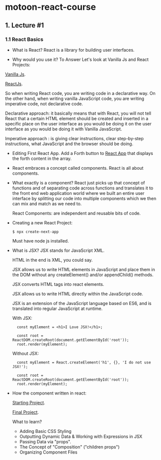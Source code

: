 # motoon-react-course

## 1. Lecture #1

### 1.1 React Basics

- What is React?
React is a library for building user interfaces.

- Why would you use it?
To Answer Let's look at Vanilla Js and React Projects:


[Vanilla Js](https://codesandbox.io/s/vanilla-js-demo-6049kj).


[ReactJs](https://codesandbox.io/s/react-vs-vanilla-demo-uc08fv).


So when writing React code, you are writing code in a declarative way.
On the other hand, when writing vanilla JavaScript code, you are writing imperative code, not declarative code.


Declarative approach: it basically means that with React, you will not tell React that a certain HTML element should be created and inserted in a specific place on the user interface as you would be doing it on the user interface as you would be doing it with Vanilla JavaScript.

Imperative approach : is giving clear instructions, clear step-by-step instructions, what JavaScript and the browser should be doing.

- Editing First React App.
  Add a Forth button to [React App](https://codesandbox.io/s/first-react-app-start-7ec9fd) that displays the forth content in the array.

- React embraces a concept called components. React is all about components.
- What exactly is a component?
  React just picks up that concept of functions and of separating code across functions and translates it to the front end web application world where we built an entire user interface by splitting our code into multiple components which we then can mix and match as we need to.

  React Components: are independent and reusable bits of code.

- Creating a new React Project:


  ```$ npx create-next-app```

  Must have node js installed.

- What is JSX?
  JSX stands for JavaScript XML.

  HTML in the end is XML, you could say.

  JSX allows us to write HTML elements in JavaScript and place them in the DOM without any createElement()  and/or appendChild() methods.

  JSX converts HTML tags into react elements.

  JSX allows us to write HTML directly within the JavaScript code.

  JSX is an extension of the JavaScript language based on ES6, and is translated into regular JavaScript at runtime.

  With JSX:
  
  ```
    const myElement = <h1>I Love JSX!</h1>;

    const root = ReactDOM.createRoot(document.getElementById('root'));
    root.render(myElement); 

  ```

  Without JSX:

  ```
    const myElement = React.createElement('h1', {}, 'I do not use JSX!');
  
    const root = ReactDOM.createRoot(document.getElementById('root'));
    root.render(myElement);
  ```

- How the component written in react:

  [Starting Project](https://codesandbox.io/s/headless-platform-mdsdy6).

  [Final Project](https://codesandbox.io/s/distracted-gianmarco-gl88r8?file=/src/Question.js:332-373).

  What to learn?
   - Adding Basic CSS Styling
   - Outputting Dynamic Data & Working with Expressions in JSX
   - Passing Data via "props".
   - The Concept of "Composition" ("children props")
   - Organizing Component Files





  

